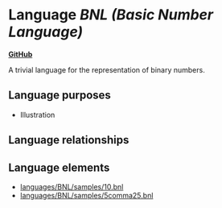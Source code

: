 # Language _BNL (Basic Number Language)_
**[GitHub](https://github.com/softlang/yas/blob/master/languages/BNL)**

A trivial language for the representation of binary numbers.

## Language purposes
* Illustration

## Language relationships

## Language elements
* [languages/BNL/samples/10.bnl](../../docs/files/languages-BNL-samples-10.bnl.md)
* [languages/BNL/samples/5comma25.bnl](../../docs/files/languages-BNL-samples-5comma25.bnl.md)
